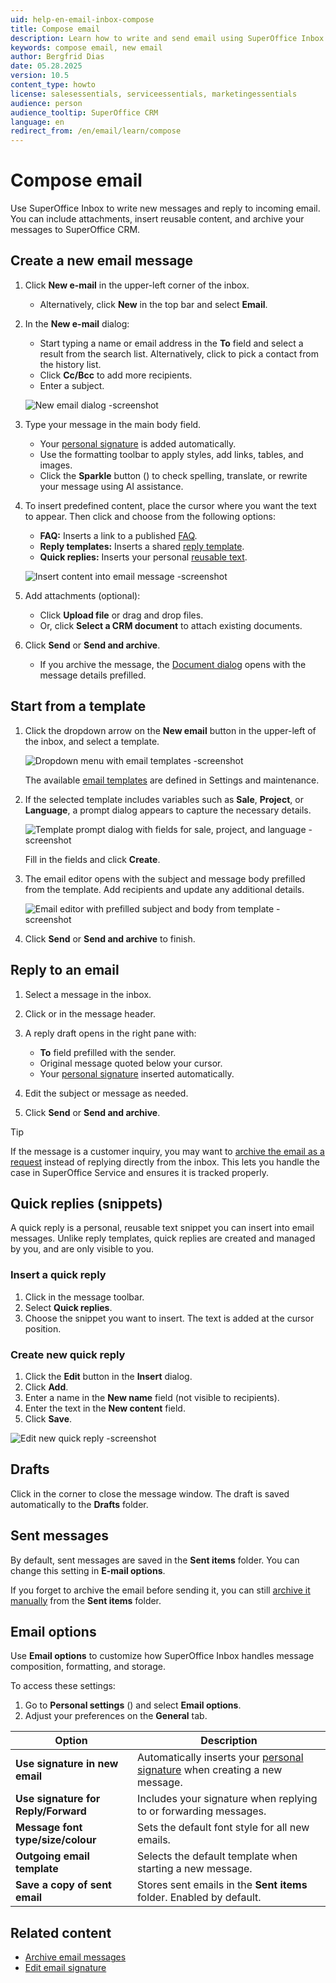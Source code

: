 ```yaml
---
uid: help-en-email-inbox-compose
title: Compose email
description: Learn how to write and send email using SuperOffice Inbox
keywords: compose email, new email
author: Bergfrid Dias
date: 05.28.2025
version: 10.5
content_type: howto
license: salesessentials, serviceessentials, marketingessentials
audience: person
audience_tooltip: SuperOffice CRM
language: en
redirect_from: /en/email/learn/compose
---
```


# Compose email

Use SuperOffice Inbox to write new messages and reply to incoming email. You can include attachments, insert reusable content, and archive your messages to SuperOffice CRM.

## Create a new email message

1. Click **New e-mail** in the upper-left corner of the inbox.

    * Alternatively, click **New** in the top bar and select **Email**.

1. In the **New e-mail** dialog:

    * Start typing a name or email address in the **To** field and select a result from the search list. Alternatively, click <i class="ph ph-clock" aria-label="History list icon"></i> to pick a contact from the history list.
    * Click **Cc/Bcc** to add more recipients.
    * Enter a subject.

    ![New email dialog -screenshot][img1]

1. Type your message in the main body field.

    * Your [personal signature][3] is added automatically.
    * Use the formatting toolbar to apply styles, add links, tables, and images.
    * Click the **Sparkle** button (<i class="ph ph-sparkle" aria-hidden="true"></i>) to check spelling, translate, or rewrite your message using AI assistance.

1. To insert predefined content, place the cursor where you want the text to appear. Then click <i class="ph ph-article" aria-label="Insert"></i> and choose from the following options:

    * **FAQ:** Inserts a link to a published [FAQ][4].
    * **Reply templates:** Inserts a shared [reply template][5].
    * **Quick replies:** Inserts your personal [reusable text](#quick-reply).

    ![Insert content into email message -screenshot][img2]

1. Add attachments (optional):

    * Click **Upload file** or drag and drop files.
    * Or, click **Select a CRM document** to attach existing documents.

1. Click **Send** or **Send and archive**.

    * If you archive the message, the [Document dialog][1] opens with the message details prefilled.

## Start from a template

1. Click the dropdown arrow on the **New email** button in the upper-left of the inbox, and select a template.

    ![Dropdown menu with email templates -screenshot][img4]

    The available [email templates][6] are defined in Settings and maintenance.

1. If the selected template includes variables such as **Sale**, **Project**, or **Language**, a prompt dialog appears to capture the necessary details.

    ![Template prompt dialog with fields for sale, project, and language -screenshot][img5]

    Fill in the fields and click **Create**.

1. The email editor opens with the subject and message body prefilled from the template. Add recipients and update any additional details.

    ![Email editor with prefilled subject and body from template -screenshot][img6]

1. Click **Send** or **Send and archive** to finish.

## Reply to an email

1. Select a message in the inbox.

1. Click <i class="ph ph-arrow-bend-up-left" aria-label="Reply"></i> or <i class="ph ph-arrow-bend-double-up-left" aria-label="Reply all"></i> in the message header.

1. A reply draft opens in the right pane with:
    * **To** field prefilled with the sender.
    * Original message quoted below your cursor.
    * Your [personal signature][3] inserted automatically.

1. Edit the subject or message as needed.

1. Click **Send** or **Send and archive**.

> [!TIP]
> If the message is a customer inquiry, you may want to [archive the email as a request][2] instead of replying directly from the inbox. This lets you handle the case in SuperOffice Service and ensures it is tracked properly.

## <a id="quick-reply"></a>Quick replies (snippets)

A quick reply is a personal, reusable text snippet you can insert into email messages. Unlike reply templates, quick replies are created and managed by you, and are only visible to you.

### Insert a quick reply

1. Click <i class="ph ph-article" aria-label="Insert"></i> in the message toolbar.
1. Select **Quick replies**.
1. Choose the snippet you want to insert. The text is added at the cursor position.

### Create new quick reply

1. Click the **Edit** button in the **Insert** dialog.
1. Click **Add**.
1. Enter a name in the **New name** field (not visible to recipients).
1. Enter the text in the **New content** field.
1. Click **Save**.

![Edit new quick reply -screenshot][img3]

## Drafts

Click <i class="ph ph-x" aria-label="Close icon"></i> in the corner to close the message window. The draft is saved automatically to the **Drafts** folder.

## Sent messages

By default, sent messages are saved in the **Sent items** folder. You can change this setting in **E-mail options**.

If you forget to archive the email before sending it, you can still [archive it manually][1] from the **Sent items** folder.

## Email options

Use **Email options** to customize how SuperOffice Inbox handles message composition, formatting, and storage.

To access these settings:

1. Go to **Personal settings** (<i class="ph ph-user-circle" aria-hidden="true"></i>) and select **Email options**.
1. Adjust your preferences on the **General** tab.

| Option | Description |
|---|---|
| **Use signature in new email** | Automatically inserts your [personal signature][3] when creating a new message. |
| **Use signature for Reply/Forward** | Includes your signature when replying to or forwarding messages. |
| **Message font type/size/colour** | Sets the default font style for all new emails. |
| **Outgoing email template** | Selects the default template when starting a new message. |
| **Save a copy of sent email** | Stores sent emails in the **Sent items** folder. Enabled by default. |

## Related content

* [Archive email messages][1]
* [Edit email signature][3]

<!-- Referenced links -->
[1]: archive.md
[2]: create-request.md
[3]: ../../../learn/getting-started/edit-email-signature.md
[4]: ../../../faq/learn/index.md
[5]: ../../../knowledge-base/learn/reply-templates/index.md
[6]: ../../../admin/lists/learn/add-email-template.md

<!-- Referenced images -->
[img1]: ../../../../media/loc/en/email/inbox-new-email.png
[img2]: ../../../../media/loc/en/email/inbox-insert-options.png
[img3]: ../../../../media/loc/en/email/add-quick-reply.png
[img4]: ../../../../media/loc/en/email/inbox-choose-template.png
[img5]: ../../../../media/loc/en/email/inbox-template-prompt-dialog.png
[img6]: ../../../../media/loc/en/email/new-email-from-template.png
